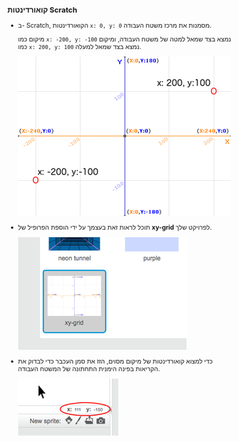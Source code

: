 ### קואורדינטות Scratch

+ ב- Scratch, הקואורדינטות `x: 0, y: 0` מסמנות את מרכז משטח העבודה.
    
    מיקום כמו `x: -200, y: -100` נמצא בצד שמאל למטה של משטח העבודה, ומיקום כמו `x: 200, y: 100` נמצא בצד שמאל למעלה.
    
    ![קואורדינטות משטח העבודה](images/coordinates-stage.png)

+ תוכל לראות זאת בעצמך על ידי הוספת הפרופיל של **xy-grid** לפרויקט שלך.
    
    ![קואורדינטות משטח העבודה](images/coordinates-backdrop.png)

+ כדי למצוא קואורדינטות של מיקום מסוים, הזז את סמן העכבר כדי לבדוק את הקריאות בפינה הימנית התחתונה של המשטח העבודה.
    
    ![קריאת הקואורדינטות](images/coordinates-xy-example.png)